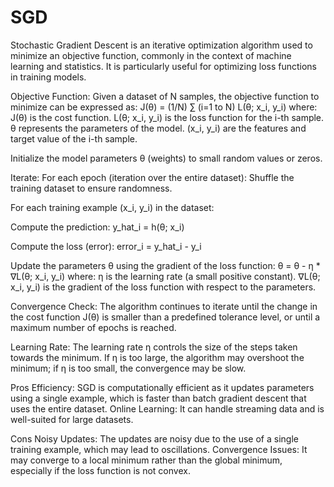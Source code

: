 # SGD


Stochastic Gradient Descent is an iterative optimization algorithm used to minimize an objective function, commonly in the context of machine learning and statistics. It is particularly useful for optimizing loss functions in training models.


Objective Function: Given a dataset of N samples, the objective function to minimize can be expressed as:
J(θ) = (1/N) ∑ (i=1 to N) L(θ; x_i, y_i)
where:
J(θ) is the cost function.
L(θ; x_i, y_i) is the loss function for the i-th sample.
θ represents the parameters of the model.
(x_i, y_i) are the features and target value of the i-th sample.


Initialize the model parameters θ (weights) to small random values or zeros.

Iterate:
For each epoch (iteration over the entire dataset):
Shuffle the training dataset to ensure randomness.

For each training example (x_i, y_i) in the dataset:

Compute the prediction:
y_hat_i = h(θ; x_i)

Compute the loss (error):
error_i = y_hat_i - y_i

Update the parameters θ using the gradient of the loss function:
θ = θ - η * ∇L(θ; x_i, y_i)
where:
η is the learning rate (a small positive constant).
∇L(θ; x_i, y_i) is the gradient of the loss function with respect to the parameters.

Convergence Check:
The algorithm continues to iterate until the change in the cost function J(θ) is smaller than a predefined tolerance level, or until a maximum number of epochs is reached.

Learning Rate:
The learning rate η controls the size of the steps taken towards the minimum. If η is too large, the algorithm may overshoot the minimum; if η is too small, the convergence may be slow.


Pros
Efficiency: SGD is computationally efficient as it updates parameters using a single example, which is faster than batch gradient descent that uses the entire dataset.
Online Learning: It can handle streaming data and is well-suited for large datasets.

Cons
Noisy Updates: The updates are noisy due to the use of a single training example, which may lead to oscillations.
Convergence Issues: It may converge to a local minimum rather than the global minimum, especially if the loss function is not convex.
